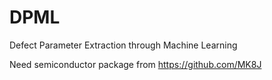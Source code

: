 # DPML
Defect Parameter Extraction through Machine Learning

Need semiconductor package from https://github.com/MK8J
